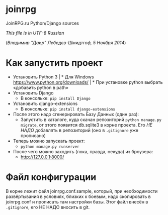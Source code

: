 joinrpg
=======

JoinRPG.ru Python/Django sources

*_This file is in UTF-8 Russian_*

(_Владимир "Даир" Лебедев-Шмидтгоф, 5 Ноября 2014_)

# Как запустить проект

* Установить Python 3
| * Для Windows https://www.python.org/downloads/
| * При установке python выбрать «добавить python в path»
* Установить Django
  * В консольке: `pip install Django`
* Установить django-extensions
  * В консольке: `pip install django-extensions`
* После этого надо сгенерировать Базу Данных (один раз):
  * Запустить в каталоге, куда скачан репозиторий `python manage.py migrate`, от этого появится db.sqlite3 в корне проекта. Его *НЕ НАДО* добавлять в репозиторий (оно в `.gitignore` уже прописано)
* Теперь можно запускать проект:
  * `python manage.py runserver`
* После чего можно заходить (пока, правда, некуда) из броузера:
  * http://127.0.0.1:8000/

# Файл конфигурации

В корне лежит файл joinrpg.conf.sample, который, при необходимости развёртывания в условиях, близких к боевым, надо скопировать в joinrpg.conf и прописать там настройки базы. Этот файл внесён в `.gitignore`, его НЕ НАДО вносить в git.
